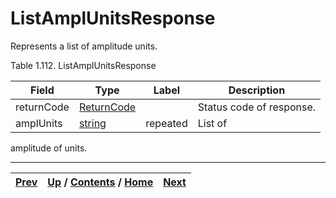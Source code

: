 # ListAmplUnitsResponse

Represents a list of amplitude units.

Table 1.112. ListAmplUnitsResponse

Field| Type| Label| Description  
---|---|---|---  
returnCode| [ReturnCode](ch01s04s04.md "Return Code")|  | Status code of response.  
amplUnits| [string](ch01s11.md "gRPC Scalar Value Types")| repeated| List of
amplitude of units.  
  
  

* * *

[Prev](ch01s06s13.md) | [Up](ch01s06s13.md) / [Contents](index.md) / [Home](../../index.htm)|  [Next](ch01s06s13s03.md)  
---|---|---

